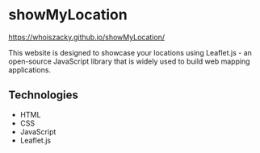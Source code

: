 # showMyLocation
https://whoiszacky.github.io/showMyLocation/


This website is designed to showcase your locations using Leaflet.js - an open-source JavaScript library that is widely used to build web mapping applications.

## Technologies

- HTML
- CSS
- JavaScript
- Leaflet.js

